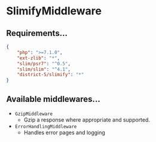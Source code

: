 SlimifyMiddleware
=================

Requirements...
---------------

```json
{
    "php": ">=7.1.0",
    "ext-zlib": "*",
    "slim/psr7": "^0.5",
    "slim/slim": "^4.1",
    "district-5/slimify": "*"
}
````

Available middlewares...
------------------------

* `GzipMiddleware`
    * Gzip a response where appropriate and supported.
* `ErrorHandlingMiddleware`
    * Handles error pages and logging
